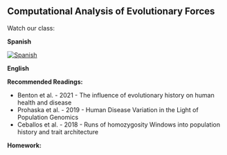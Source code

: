 ## Computational Analysis of Evolutionary Forces 

Watch our class:

**Spanish**

[![Spanish](https://img.youtube.com/vi/IhkkhgQ0qs0.jpg)](https://youtube.com/watch?v=IhkkhgQ0qs0)

**English** 


**Recommended Readings:**
- Benton et al. - 2021 - The influence of evolutionary history on human health and disease
- Prohaska et al. - 2019 - Human Disease Variation in the Light of Population Genomics
- Ceballos et al. - 2018 - Runs of homozygosity Windows into population history and trait architecture


**Homework:**
